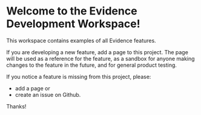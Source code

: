 # Welcome to the Evidence Development Workspace!

This workspace contains examples of all Evidence features.

If you are developing a new feature, add a page to this project. The page will be used as a reference for the feature, as a sandbox for anyone making changes to the feature in the future, and for general product testing.

If you notice a feature is missing from this project, please:

- add a page or
- create an issue on Github.

Thanks!

